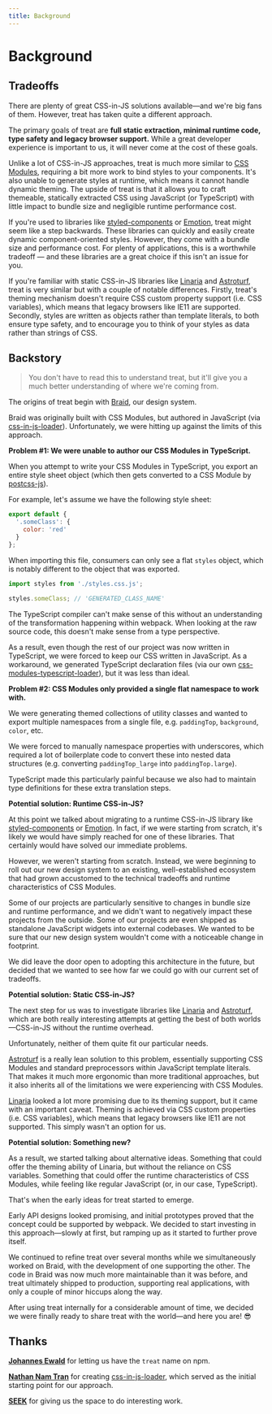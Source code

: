 ```yaml
---
title: Background
---
```


# Background

## Tradeoffs

There are plenty of great CSS-in-JS solutions available—and we're big fans of them. However, treat has taken quite a different approach.

The primary goals of treat are **full static extraction, minimal runtime code, type safety and legacy browser support.** While a great developer experience is important to us, it will never come at the cost of these goals.

Unlike a lot of CSS-in-JS approaches, treat is much more similar to [CSS Modules](https://github.com/css-modules/css-modules), requiring a bit more work to bind styles to your components. It's also unable to generate styles at runtime, which means it cannot handle dynamic theming. The upside of treat is that it allows you to craft themeable, statically extracted CSS using JavaScript (or TypeScript) with little impact to bundle size and negligible runtime performance cost.

If you're used to libraries like [styled-components](https://www.styled-components.com) or [Emotion](https://emotion.sh/), treat might seem like a step backwards. These libraries can quickly and easily create dynamic component-oriented styles. However, they come with a bundle size and performance cost. For plenty of applications, this is a worthwhile tradeoff — and these libraries are a great choice if this isn't an issue for you.

If you're familiar with static CSS-in-JS libraries like [Linaria](https://linaria.now.sh/) and [Astroturf](https://github.com/4Catalyzer/astroturf), treat is very similar but with a couple of notable differences. Firstly, treat's theming mechanism doesn't require CSS custom property support (i.e. CSS variables), which means that legacy browsers like IE11 are supported. Secondly, styles are written as objects rather than template literals, to both ensure type safety, and to encourage you to think of your styles as data rather than strings of CSS.

## Backstory

> You don't have to read this to understand treat, but it'll give you a much better understanding of where we're coming from.

The origins of treat begin with [Braid](https://github.com/seek-oss/braid-design-system), our design system.

Braid was originally built with CSS Modules, but authored in JavaScript (via [css-in-js-loader](https://github.com/naistran/css-in-js-loader)). Unfortunately, we were hitting up against the limits of this approach.

**Problem #1: We were unable to author our CSS Modules in TypeScript.**

When you attempt to write your CSS Modules in TypeScript, you export an entire style sheet object (which then gets converted to a CSS Module by [postcss-js](https://github.com/postcss/postcss-js)).

For example, let's assume we have the following style sheet:

```js
export default {
  '.someClass': {
    color: 'red'
  }
};
```

When importing this file, consumers can only see a flat `styles` object, which is notably different to the object that was exported.

```js
import styles from './styles.css.js';

styles.someClass; // 'GENERATED_CLASS_NAME'
```

The TypeScript compiler can't make sense of this without an understanding of the transformation happening within webpack. When looking at the raw source code, this doesn't make sense from a type perspective.

As a result, even though the rest of our project was now written in TypeScript, we were forced to keep our CSS written in JavaScript. As a workaround, we generated TypeScript declaration files (via our own [css-modules-typescript-loader](https://github.com/seek-oss/css-modules-typescript-loader)), but it was less than ideal.

**Problem #2: CSS Modules only provided a single flat namespace to work with.**

We were generating themed collections of utility classes and wanted to export multiple namespaces from a single file, e.g. `paddingTop`, `background`, `color`, etc.

We were forced to manually namespace properties with underscores, which required a lot of boilerplate code to convert these into nested data structures (e.g. converting `paddingTop_large` into `paddingTop.large`).

TypeScript made this particularly painful because we also had to maintain type definitions for these extra translation steps.

**Potential solution: Runtime CSS-in-JS?**

At this point we talked about migrating to a runtime CSS-in-JS library like [styled-components](https://www.styled-components.com) or [Emotion](https://emotion.sh/). In fact, if we were starting from scratch, it's likely we would have simply reached for one of these libraries. That certainly would have solved our immediate problems.

However, we weren't starting from scratch. Instead, we were beginning to roll out our new design system to an existing, well-established ecosystem that had grown accustomed to the technical tradeoffs and runtime characteristics of CSS Modules.

Some of our projects are particularly sensitive to changes in bundle size and runtime performance, and we didn't want to negatively impact these projects from the outside. Some of our projects are even shipped as standalone JavaScript widgets into external codebases. We wanted to be sure that our new design system wouldn't come with a noticeable change in footprint.

We did leave the door open to adopting this architecture in the future, but decided that we wanted to see how far we could go with our current set of tradeoffs.

**Potential solution: Static CSS-in-JS?**

The next step for us was to investigate libraries like [Linaria](https://linaria.now.sh/) and [Astroturf](https://github.com/4Catalyzer/astroturf), which are both really interesting attempts at getting the best of both worlds—CSS-in-JS without the runtime overhead.

Unfortunately, neither of them quite fit our particular needs.

[Astroturf](https://github.com/4Catalyzer/astroturf) is a really lean solution to this problem, essentially supporting CSS Modules and standard preprocessors within JavaScript template literals. That makes it much more ergonomic than more traditional approaches, but it also inherits all of the limitations we were experiencing with CSS Modules.

[Linaria](https://linaria.now.sh/) looked a lot more promising due to its theming support, but it came with an important caveat. Theming is achieved via CSS custom properties (i.e. CSS variables), which means that legacy browsers like IE11 are not supported. This simply wasn't an option for us.

**Potential solution: Something new?**

As a result, we started talking about alternative ideas. Something that could offer the theming ability of Linaria, but without the reliance on CSS variables. Something that could offer the runtime characteristics of CSS Modules, while feeling like regular JavaScript (or, in our case, TypeScript).

That's when the early ideas for treat started to emerge.

Early API designs looked promising, and initial prototypes proved that the concept could be supported by webpack. We decided to start investing in this approach—slowly at first, but ramping up as it started to further prove itself.

We continued to refine treat over several months while we simultaneously worked on Braid, with the development of one supporting the other. The code in Braid was now much more maintainable than it was before, and treat ultimately shipped to production, supporting real applications, with only a couple of minor hiccups along the way.

After using treat internally for a considerable amount of time, we decided we were finally ready to share treat with the world—and here you are! 😎

## Thanks

**[Johannes Ewald](https://twitter.com/Jhnnns)** for letting us have the `treat` name on npm.

**[Nathan Nam Tran](https://twitter.com/naistran)** for creating [css-in-js-loader](https://github.com/naistran/css-in-js-loader), which served as the initial starting point for our approach.

**[SEEK](https://www.seek.com.au)** for giving us the space to do interesting work.
